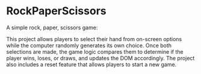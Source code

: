 # RockPaperScissors
A simple rock, paper, scissors game:

This project allows players to select their hand from on-screen options while the computer randomly generates its own choice. Once both selections are made, the game logic compares them to determine if the player wins, loses, or draws, and updates the DOM accordingly. The project also includes a reset feature that allows players to start a new game.
